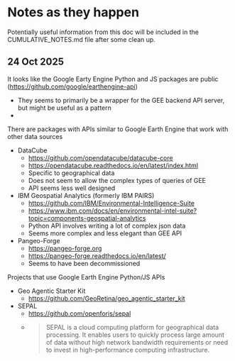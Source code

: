 # Notes as they happen
Potentially useful information from this doc will be included in the CUMULATIVE_NOTES.md file after some clean up.

## 24 Oct 2025
It looks like the Google Earty Engine Python and JS packages are public (https://github.com/google/earthengine-api)
- They seems to primarily be a wrapper for the GEE backend API server, but might be useful as a pattern
- 

There are packages with APIs similar to Google Earth Engine that work with other data sources
- DataCube
  - https://github.com/opendatacube/datacube-core
  - https://opendatacube.readthedocs.io/en/latest/index.html
  - Specific to geographical data
  - Does not seem to allow the complex types of queries of GEE
  - API seems less well designed
- IBM Geospatial Analytics (formerly IBM PAIRS)
  - https://github.com/IBM/Environmental-Intelligence-Suite
  - https://www.ibm.com/docs/en/environmental-intel-suite?topic=components-geospatial-analytics
  - Python API involves writing a lot of complex json data
  - Seems more complex and less elegant than GEE API
- Pangeo-Forge
  - https://pangeo-forge.org
  - https://pangeo-forge.readthedocs.io/en/latest/
  - Seems to have been decommissioned

Projects that use Google Earth Engine Python/JS APIs
- Geo Agentic Starter Kit
  - https://github.com/GeoRetina/geo_agentic_starter_kit
- SEPAL
  - https://github.com/openforis/sepal
  - > SEPAL is a cloud computing platform for geographical data processing. It enables users to quickly process large amount of data without high network bandwidth requirements or need to invest in high-performance computing infrastructure.